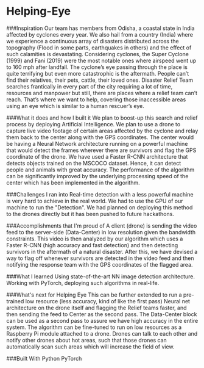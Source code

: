 # Helping-Eye

###Inspiration
Our team has members from Odisha, a coastal state in India affected by cyclones every year. We also hail from a country (India) where we experience a continuous array of disasters distributed across the topography (Flood in some parts, earthquakes in others) and the effect of such calamities is devastating. Considering cyclones, the Super Cyclone (1999) and Fani (2019) were the most notable ones where airspeed went up to 160 mph after landfall. The cyclone’s eye passing through the place is quite terrifying but even more catastrophic is the aftermath. People can’t find their relatives, their pets, cattle, their loved ones. Disaster Relief Team searches frantically in every part of the city requiring a lot of time, resources and manpower but still, there are places where a relief team can’t reach. That’s where we want to help, covering those inaccessible areas using an eye which is similar to a human rescuer’s eye.

###What it does and how I built it
We plan to boost-up this search and relief process by deploying Artificial Intelligence. We plan to use a drone to capture live video footage of certain areas affected by the cyclone and relay them back to the center along with the GPS coordinates. The center would be having a Neural Network architecture running on a powerful machine that would detect the frames wherever there are survivors and flag the GPS coordinate of the drone. We have used a Faster R-CNN architecture that detects objects trained on the MSCOCO dataset. Hence, it can detect people and animals with great accuracy. The performance of the algorithm can be significantly improved by the underlying processing speed of the center which has been implemented in the algorithm.

###Challenges I ran into
Real-time detection with a less powerful machine is very hard to achieve in the real world. We had to use the GPU of our machine to run the "Detection". We had planned on deploying this method to the drones directly but it has been pushed to future hackathons.

###Accomplishments that I'm proud of
A client (drone) is sending the video feed to the server-side (Data-Center) in low resolution given the bandwidth constraints. This video is then analyzed by our algorithm which uses a Faster R-CNN (high accuracy and fast detection) and then detecting survivors in the aftermath of a natural disaster. After this, we have devised a way to flag off whenever survivors are detected in the video feed and then notifying the response team with the GPS coordinates of the flagged area.

###What I learned
Using state-of-the-art NN image detection architecture. Working with PyTorch, deploying such algorithms in real-life.

###What's next for Helping Eye
This can be further extended to run a pre-trained low resource (less accuracy, kind of like the first pass) Neural net architecture on the drone itself and flagging the Relief teams faster, and then sending the feed to Center as the second pass. The Data-Center block can be used as a second pass to assure we have high accuracy in the entire system. The algorithm can be fine-tuned to run on low resources as a Raspberry Pi module attached to a drone. Drones can talk to each other and notify other drones about hot areas, such that those drones can automatically scan such areas which will increase the field of view.

###Built With
Python PyTorch
